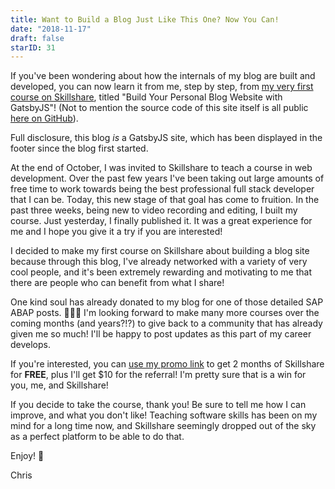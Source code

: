 ```yaml
---
title: Want to Build a Blog Just Like This One? Now You Can!
date: "2018-11-17"
draft: false
starID: 31
---
```


If you've been wondering about how the internals of my blog are built and developed, you can now learn it from me, step by step, from [my very first course on Skillshare](https://skl.sh/2qGtFlG), titled "Build Your Personal Blog Website with GatsbyJS"! (Not to mention the source code of this site itself is all public [here on GitHub](https://github.com/frewinchristopher/chrisfrew.in)). 

Full disclosure, this blog _is_ a GatsbyJS site, which has been displayed in the footer since the blog first started.

At the end of October, I was invited to Skillshare to teach a course in web development. Over the past few years I've been taking out large amounts of free time to work towards being the best professional full stack developer that I can be. Today, this new stage of that goal has come to fruition. In the past three weeks, being new to video recording and editing, I built my course. Just yesterday, I finally published it. It was a great experience for me and I hope you give it a try if you are interested!

I decided to make my first course on Skillshare about building a blog site because through this blog, I've already networked with a variety of very cool people, and it's been extremely rewarding and motivating to me that there are people who can benefit from what I share! 

One kind soul has already donated to my blog for one of those detailed SAP ABAP posts. 🙏🙏🙏 I'm looking forward to make many more courses over the coming months (and years?!?) to give back to a community that has already given me so much! I'll be happy to post updates as this part of my career develops.

If you're interested, you can [use my promo link](https://skl.sh/2qGtFlG) to get 2 months of Skillshare for **FREE**, plus I'll get $10 for the referral! I'm pretty sure that is a win for you, me, and Skillshare!

If you decide to take the course, thank you! Be sure to tell me how I can improve, and what you don't like! Teaching software skills has been on my mind for a long time now, and Skillshare seemingly dropped out of the sky as a perfect platform to be able to do that.

Enjoy! :beer:

Chris